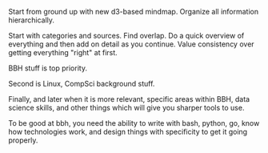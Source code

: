 Start from ground up with new d3-based mindmap. Organize all information hierarchically.

Start with categories and sources. Find overlap. Do a quick overview of everything and then add on detail as you continue. Value consistency over getting everything "right" at first. 

BBH stuff is top priority.

Second is Linux, CompSci background stuff.

Finally, and later when it is more relevant, specific areas within BBH, data science skills, and other things which will give you sharper tools to use.

To be good at bbh, you need the ability to write with bash, python, go, know how technologies work, and design things with specificity to get it going properly.


